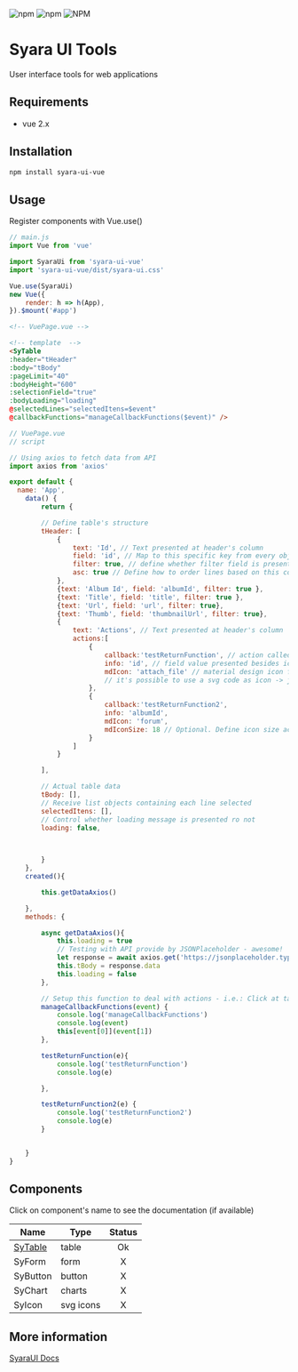 ![npm](https://img.shields.io/npm/v/vue2-syara-ui)
![npm](https://img.shields.io/npm/dw/vue2-syara-ui)
![NPM](https://img.shields.io/npm/l/vue2-syara-ui)


# Syara UI Tools

User interface tools for web applications

## Requirements
* vue 2.x

## Installation

``` bash
npm install syara-ui-vue
```

## Usage

Register components with Vue.use()
``` js
// main.js
import Vue from 'vue'

import SyaraUi from 'syara-ui-vue'
import 'syara-ui-vue/dist/syara-ui.css'

Vue.use(SyaraUi)
new Vue({
    render: h => h(App),
}).$mount('#app')


```


``` html
<!-- VuePage.vue -->

<!-- template  -->
<SyTable 
:header="tHeader" 
:body="tBody" 
:pageLimit="40" 
:bodyHeight="600" 
:selectionField="true" 
:bodyLoading="loading"
@selectedLines="selectedItens=$event" 
@callbackFunctions="manageCallbackFunctions($event)" />

```


``` js
// VuePage.vue
// script

// Using axios to fetch data from API
import axios from 'axios'

export default {
  name: 'App',
    data() {
        return {

        // Define table's structure
        tHeader: [
            {
                text: 'Id', // Text presented at header's column
                field: 'id', // Map to this specific key from every object at data list 
                filter: true, // define whether filter field is presented or not for this specific column
                asc: true // Define how to order lines based on this column data
            },
            {text: 'Album Id', field: 'albumId', filter: true },
            {text: 'Title', field: 'title', filter: true },
            {text: 'Url', field: 'url', filter: true},
            {text: 'Thumb', field: 'thumbnailUrl', filter: true},
            {
                text: 'Actions', // Text presented at header's column
                actions:[
                    {
                        callback:'testReturnFunction', // action called whenever the icon is clicked (must be mapped with method manageCallbackFunctions)
                        info: 'id', // field value presented besides icon
                        mdIcon: 'attach_file' // material design icon font reference.
                        // it's possible to use a svg code as icon -> just replace the key materialIcon by icon and write/paste svg code as a string
                    },
                    {
                        callback:'testReturnFunction2', 
                        info: 'albumId', 
                        mdIcon: 'forum', 
                        mdIconSize: 18 // Optional. Define icon size according material design guidelines. Accepted values: [16,18,24,36,48] 
                    }
                ] 
            }

        ],

        // Actual table data
        tBody: [],
        // Receive list objects containing each line selected 
        selectedItens: [],
        // Control whether loading message is presented ro not
        loading: false,
        


        }
    },
    created(){

        this.getDataAxios()

    },
    methods: {

        async getDataAxios(){
            this.loading = true
            // Testing with API provide by JSONPlaceholder - awesome!
            let response = await axios.get('https://jsonplaceholder.typicode.com/photos')
            this.tBody = response.data
            this.loading = false
        },

        // Setup this function to deal with actions - i.e.: Click at table icon
        manageCallbackFunctions(event) {
            console.log('manageCallbackFunctions')
            console.log(event)
            this[event[0]](event[1])
        },

        testReturnFunction(e){
            console.log('testReturnFunction')
            console.log(e)

        },

        testReturnFunction2(e) {
            console.log('testReturnFunction2')
            console.log(e)
        }


    }
}

```



## Components 

Click on component's name to see the documentation (if available)

| Name | Type | Status |
| ------- | ----- | :-------: | 
| [SyTable](https://ui.syara.app/vue/components/table.html) | table | Ok |
| SyForm | form | X |
| SyButton | button | X |
| SyChart | charts | X |
| SyIcon | svg icons | X |





## More information

[SyaraUI Docs](https://ui.syara.app/)